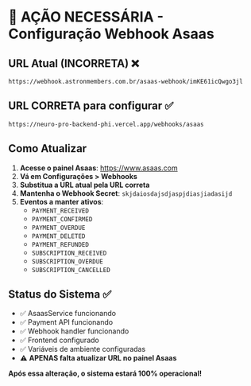 # 🚨 AÇÃO NECESSÁRIA - Configuração Webhook Asaas

## URL Atual (INCORRETA) ❌
```
https://webhook.astronmembers.com.br/asaas-webhook/imKE61icQwgo3jl
```

## URL CORRETA para configurar ✅
```
https://neuro-pro-backend-phi.vercel.app/webhooks/asaas
```

## Como Atualizar

1. **Acesse o painel Asaas**: https://www.asaas.com
2. **Vá em Configurações > Webhooks**
3. **Substitua a URL atual pela URL correta**
4. **Mantenha o Webhook Secret**: `skjdaiosdajsdjaspjdiasjiadasijd`
5. **Eventos a manter ativos**:
   - `PAYMENT_RECEIVED`
   - `PAYMENT_CONFIRMED`
   - `PAYMENT_OVERDUE`
   - `PAYMENT_DELETED`
   - `PAYMENT_REFUNDED`
   - `SUBSCRIPTION_RECEIVED`
   - `SUBSCRIPTION_OVERDUE`
   - `SUBSCRIPTION_CANCELLED`

## Status do Sistema ✅

- ✅ AsaasService funcionando
- ✅ Payment API funcionando
- ✅ Webhook handler funcionando
- ✅ Frontend configurado
- ✅ Variáveis de ambiente configuradas
- ⚠️ **APENAS falta atualizar URL no painel Asaas**

**Após essa alteração, o sistema estará 100% operacional!**